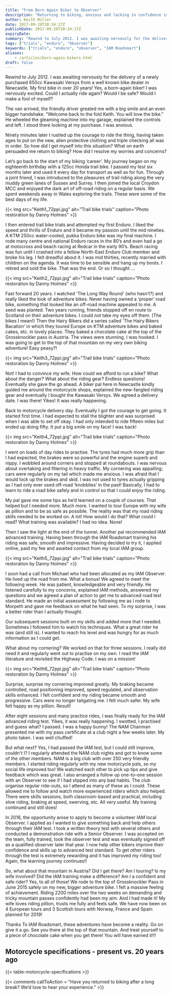 ```yaml
---
title: "From Born Again Biker to Observer"
description: "Returning to biking, anxious and lacking in confidence in bends or breaking? Find out how this born-again biker conquered these fears and became and IAM Observer."
author: Keith Miller
date: 2017-09-20T20:34:17Z
publishDate: 2017-09-20T20:34:17Z
expiryDate:
summary: "Rewind to July 2012. I was awaiting nervously for the delivery of a newly purchased 650cc Kawasaki Versys from a well known bike dealer in Newcastle. My first bike in over 20 years! Yes, a born again biker! I was nervously excited. Could I actually ride again? Would I be safe? Would I make a fool of myself?"
tags: ["trials", "enduro", "Observer"] 
keywords: ["trials", "enduro", "observer", "IAM Roadsmart"] 
aliases:
    - /articles/born-again-bikers.html
draft: false
---
```


Rewind to July 2012. I was awaiting nervously for the delivery of a newly purchased 650cc Kawasaki Versys from a well known bike dealer in Newcastle. My first bike in over 20 years! Yes, a born-again biker! I was nervously excited. Could I actually ride again? Would I be safe? Would I make a fool of myself?

The van arrived, the friendly driver greated me with a big smile and an even bigger handshake. “Welcome back to the fold Keith. You will love the bike.” He wheeled the gleaming machine into my garage, explained the controls and left. I stood there looking at my purchase. I was anxious.

Ninety minutes later I rustled up the courage to ride the thing, having taken ages to put on the new, alien protective clothing and triple checking all was in order. So how did I get myself into this situation? What on earth persuaded me return to biking? How did I resolve my worries and concerns?

Let’s go back to the start of my biking ‘career’. My journey began on my eighteenth birthday with a 125cc Honda trail bike. I passed my test six months later and used it every day for transport as well as for fun. Through a joint friend, I was introduced to the pleasures of trail riding along the very muddy green lanes of Sussex and Surrey. I then joined the local Croydon MCC and enjoyed the dark art of off-road riding on a regular basis. We spent weekends away in Wales exploring the trails. These were some of the best days of my life.

{{< img src="Keith1_72ppi.jpg" alt="Trail bike trials" caption="Photo restoration by Danny Holmes" >}}

I then entered trail bike trials and attempted my first Enduro. I liked the speed and thrills of Enduro and it became my passion until the mid nineties. A KTM 250cc water-cooled, pukka Enduro bike was my final machine. I rode many centre and national Enduro races in the 80’s and even had a go at motocross and beach racing at Redcar in the early 90’s. Beach racing was fun until I crashed into a fellow North-East Enduro Club member and broke his leg. I felt dreadful about it. I was mid thirties, recently married with children on the agenda. It was time to be sensible and hang up my boots. I retired and sold the bike. That was the end. Or so I thought ...

{{< img src="Keith2_72ppi.jpg" alt="Trail bike trials" caption="Photo restoration by Danny Holmes" >}}

Fast forward 20 years. I watched 'The Long Way Round' (who hasn’t?) and really liked the look of adventure bikes. Never having owned a ‘proper’ road bike, something that looked like an off-road machine appealed to me. A seed was planted. Two years running, friends stopped off en route to Scotland on their adventure bikes. I could not take my eyes off them. (The bikes I mean!) Then the Hairy Bikers did a series called 'The Hairy Bikers Bacation' in which they toured Europe on KTM adventure bikes and baked cakes, etc. in lovely places. They baked a chocolate cake at the top of the Grossknockler pass in Austria. The views were stunning. I was hooked. I was going to get to the top of that mountain on my very own biking adventure! Easy peasy?!

{{< img src="Keith3_72ppi.jpg" alt="Trail bike trials" caption="Photo restoration by Danny Holmes" >}}

Not! I had to convince my wife. How could we afford to run a bike? What about the danger? What about the riding gear? Endless questions! Eventually she gave the go ahead. A biker pal here in Newcastle kindly guided me around the motorcycle shops, explained the new-fangled riding gear and eventually I bought the Kawasaki Versys. We agreed a delivery date. I was there! Yikes! It was really happening.

Back to motorcycle delivery day. Eventually I got the courage to get going. It started first time. I had expected to stall the blighter and was surprised when I was able to set off okay. I had only intended to ride fifteen miles but ended up doing fifty. It put a big smile on my face! I was back!

{{< img src="Keith4_72ppi.jpg" alt="Trail bike trials" caption="Photo restoration by Danny Holmes" >}}

I went on loads of day rides to practise. The tyres had much more grip than I had expected, the brakes were so powerful and the engine superb and nippy. I wobbled around corners and stopped at roundabouts. I was nervous about overtaking and filtering in heavy traffic. My cornering was appalling; cars were regularly on my tail which made me anxious. I was afraid that I would lock up the brakes and skid. I was not used to tyres actually gripping as I had only ever used off-road ‘knobblies’ in the past! Basically, I had to learn to ride a road bike safely and in control so that I could enjoy the riding.

My pal gave me some tips as he’d learned on a couple of courses. That helped but I needed more. Much more. I wanted to tour Europe with my wife as pillion and to be as safe as possible. The reality was that my road riding skills needed to be worked on. A lot! How would I do that? What could I read? What training was available? I had no idea. None!

Then I saw the light at the end of the tunnel. Another pal recommended IAM advanced training. Having been through the IAM Roadsmart training his riding was safe, smooth and impressive. Having decided to try it, I applied online, paid my fee and awaited contact from my local IAM group.

{{< img src="Keith5_72ppi.jpg" alt="Trail bike trials" caption="Photo restoration by Danny Holmes" >}}

I soon had a call from Michael who had been allocated as my IAM Observer. He lived up the road from me. What a bonus! We agreed to meet the following week. He was patient, knowledgeable and very friendly. He listened carefully to my concerns, explained IAM methods, answered my questions and we agreed a plan of action to get me to advanced road test standard. He made an initial assessment by following me as I rode to Morpeth and gave me feedback on what he had seen. To my surprise, I was a better rider than I actually thought.

Our subsequent sessions built on my skills and added more that I needed. Sometimes I followed him to watch his techniques. What a great rider he was (and still is). I wanted to reach his level and was hungry for as much information as I could get.

What about my cornering? We worked on that for three sessions. I really did need it and regularly went out to practise on my own. I read the IAM literature and revisited the Highway Code. I was on a mission!

{{< img src="Keith6_72ppi.jpg" alt="Trail bike trials" caption="Photo restoration by Danny Holmes" >}}

Surprise, surprise my cornering improved greatly. My braking became controlled, road positioning improved, speed regulated, and observation skills enhanced. I felt confident and my riding became smooth and progressive. Cars were no longer tailgating me. I felt much safer. My wife felt happy as my pillion. Result!

After eight sessions and many practice rides, I was finally ready for the IAM advanced riding test. Yikes, it was really happening. I swotted, I practised and guess what? I passed. I was a happy bunny! The NAM Chairman presented me with my pass certificate at a club night a few weeks later. My photo taken. I was well chuffed!

But what next? Yes, I had passed the IAM test, but I could still improve, couldn't I? I regularly attended the NAM club nights and got to know some of the other members. NAM is a big club with over 250 very friendly members. I started riding regularly with my new motorcycle pals, so my social life improved too! We watched each other to pick up tips and give feedback which was great. I also arranged a follow up one-to-one session with an Observer to see if I had slipped into any bad habits. The club organise regular ride-outs, so I attend as many of these as I could. These allowed me to follow and watch more experienced riders which also helped. There were skills sessions, both classroom-based and practical, including slow riding, braking at speed, swerving, etc. All very useful. My training continued and still does!

In 2016, the opportunity arose to apply to become a volunteer IAM local Observer. I applied as I wanted to give something back and help others through their IAM test. I took a written theory test with several others and conducted a demonstration ride with a Senior Observer. I was accepted on the team, fully trained, took the observer test and was eventually signed off as a qualified observer later that year. I now help other bikers improve their confidence and skills up to advanced test standard. To get other riders through the test is extremely rewarding and it has improved my riding too! Again, the learning journey continues!!

So, what about that mountain in Austria? Did I get there? Am I touring? Is my wife involved? Did the IAM training make a difference? Am I a confident and safe rider? Yes, to all of those! We rode to the top of Grossknockler Pass in June 2015 safely on my new, bigger adventure bike. I felt a massive feeling of achievement. Riding 2200 miles over the two weeks on demanding and tricky mountain passes confidently had been my aim. And I had made it! My wife loves riding pillion, trusts me fully and feels safe. We have now been on 4 European tours and 3 Scottish tours with Norway, France and Spain planned for 2019!

Thanks To IAM Roadsmart, these adventures have become a reality. Go on give it a go. See you there at the top of that mountain. And treat yourself to a piece of chocolate cake when you get there! You will have earned it!!!

## Motorcycle specifications - present vs. 20 years ago

{{< table-motorcycle-specifications >}}

{{< comments callToAction = "Have you returned to biking after a long break? We’d love to hear your experience." >}}


